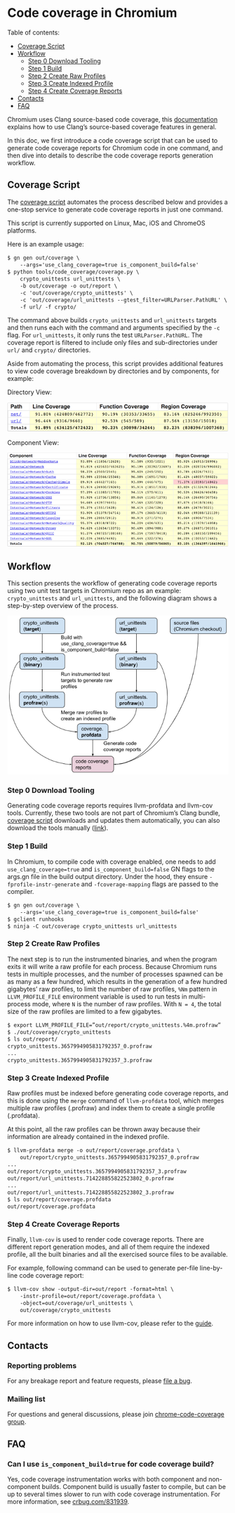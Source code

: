 # Code coverage in Chromium

Table of contents:
- [Coverage Script](#coverage-script)
- [Workflow](#workflow)
  * [Step 0 Download Tooling](#step-0-download-tooling)
  * [Step 1 Build](#step-1-build)
  * [Step 2 Create Raw Profiles](#step-2-create-raw-profiles)
  * [Step 3 Create Indexed Profile](#step-3-create-indexed-profile)
  * [Step 4 Create Coverage Reports](#step-4-create-coverage-reports)
- [Contacts](#contacts)
- [FAQ](#faq)

Chromium uses Clang source-based code coverage, this [documentation] explains
how to use Clang’s source-based coverage features in general.

In this doc, we first introduce a code coverage script that can be used to
generate code coverage reports for Chromium code in one command, and then dive
into details to describe the code coverage reports generation workflow.

## Coverage Script
The [coverage script] automates the process described below and provides a
one-stop service to generate code coverage reports in just one command.

This script is currently supported on Linux, Mac, iOS and ChromeOS platforms.

Here is an example usage:

```
$ gn gen out/coverage \
    --args='use_clang_coverage=true is_component_build=false'
$ python tools/code_coverage/coverage.py \
    crypto_unittests url_unittests \
    -b out/coverage -o out/report \
    -c 'out/coverage/crypto_unittests' \
    -c 'out/coverage/url_unittests --gtest_filter=URLParser.PathURL' \
    -f url/ -f crypto/
```
The command above builds `crypto_unittests` and `url_unittests` targets and then
runs each with the command and arguments specified by the `-c` flag. For
`url_unittests`, it only runs the test `URLParser.PathURL`. The coverage report
is filtered to include only files and sub-directories under `url/` and `crypto/`
directories.

Aside from automating the process, this script provides additional features to
view code coverage breakdown by directories and by components, for example:

Directory View:

![code coverage report directory view]

Component View:

![code coverage report component view]

## Workflow
This section presents the workflow of generating code coverage reports using two
unit test targets in Chromium repo as an example: `crypto_unittests` and
`url_unittests`, and the following diagram shows a step-by-step overview of the
process.

![code coverage generation workflow](images/code_coverage_workflow.png)

### Step 0 Download Tooling
Generating code coverage reports requires llvm-profdata and llvm-cov tools.
Currently, these two tools are not part of Chromium’s Clang bundle,
[coverage script] downloads and updates them automatically, you can also
download the tools manually ([link]).

### Step 1 Build
In Chromium, to compile code with coverage enabled, one needs to add
`use_clang_coverage=true` and `is_component_build=false` GN flags to the args.gn
file in the build output directory. Under the hood, they ensure
`-fprofile-instr-generate` and `-fcoverage-mapping` flags are passed to the
compiler.

```
$ gn gen out/coverage \
    --args='use_clang_coverage=true is_component_build=false'
$ gclient runhooks
$ ninja -C out/coverage crypto_unittests url_unittests
```

### Step 2 Create Raw Profiles
The next step is to run the instrumented binaries, and when the program exits it
will write a raw profile for each process. Because Chromium runs tests in
multiple processes, and the number of processes spawned can be as many as a few
hundred, which results in the generation of a few hundred gigabytes’ raw
profiles, to limit the number of raw profiles, `%Nm` pattern in
`LLVM_PROFILE_FILE` environment variable is used to run tests in multi-process
mode, where `N` is the number of raw profiles. With `N = 4`, the total size of
the raw profiles are limited to a few gigabytes.

```
$ export LLVM_PROFILE_FILE=”out/report/crypto_unittests.%4m.profraw”
$ ./out/coverage/crypto_unittests
$ ls out/report/
crypto_unittests.3657994905831792357_0.profraw
...
crypto_unittests.3657994905831792357_3.profraw
```

### Step 3 Create Indexed Profile
Raw profiles must be indexed before generating code coverage reports, and this
is done using the `merge` command of `llvm-profdata` tool, which merges multiple
raw profiles (.profraw) and index them to create a single profile (.profdata).

At this point, all the raw profiles can be thrown away because their information
are already contained in the indexed profile.

```
$ llvm-profdata merge -o out/report/coverage.profdata \
    out/report/crypto_unittests.3657994905831792357_0.profraw
...
out/report/crypto_unittests.3657994905831792357_3.profraw
out/report/url_unittests.714228855822523802_0.profraw
...
out/report/url_unittests.714228855822523802_3.profraw
$ ls out/report/coverage.profdata
out/report/coverage.profdata
```

### Step 4 Create Coverage Reports
Finally, `llvm-cov` is used to render code coverage reports. There are different
report generation modes, and all of them require the indexed profile, all the
built binaries and all the exercised source files to be available.

For example, following command can be used to generate per-file line-by-line
code coverage report:

```
$ llvm-cov show -output-dir=out/report -format=html \
    -instr-profile=out/report/coverage.profdata \
    -object=out/coverage/url_unittests \
    out/coverage/crypto_unittests
```

For more information on how to use llvm-cov, please refer to the [guide].

## Contacts

### Reporting problems
For any breakage report and feature requests, please [file a bug].

### Mailing list
For questions and general discussions, please join [chrome-code-coverage group].

## FAQ

### Can I use `is_component_build=true` for code coverage build?

Yes, code coverage instrumentation works with both component and non-component
builds. Component build is usually faster to compile, but can be up to several
times slower to run with code coverage instrumentation. For more information,
see [crbug.com/831939](https://crbug.com/831939).


[documentation]: https://clang.llvm.org/docs/SourceBasedCodeCoverage.html
[coverage script]: https://cs.chromium.org/chromium/src/tools/code_coverage/coverage.py
[code coverage report directory view]: images/code_coverage_directory_view.png
[code coverage report component view]: images/code_coverage_component_view.png
[link]: https://storage.googleapis.com/chromium-browser-clang-staging/
[guide]: http://llvm.org/docs/CommandGuide/llvm-cov.html
[file a bug]: https://bugs.chromium.org/p/chromium/issues/entry?components=Tools%3ECodeCoverage
[chrome-code-coverage group]: https://groups.google.com/a/google.com/forum/#!forum/chrome-code-coverage